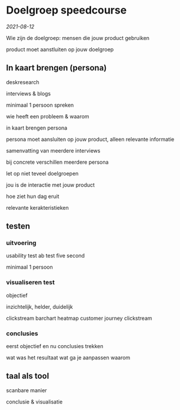 # Doelgroep speedcourse
*2021-08-12*

Wie zijn de doelgroep:
mensen die jouw product gebruiken

product moet aanstluiten op jouw doelgroep


## In kaart brengen (persona)

deskresearch

interviews & blogs


minimaal 1 persoon spreken


wie heeft een probleem & waarom

in kaart brengen
persona

persona moet aansluiten op jouw product, alleen relevante informatie

samenvatting van meerdere interviews

bij concrete verschillen meerdere persona

let op niet teveel doelgroepen



jou is de interactie met jouw product

hoe ziet hun dag eruit

relevante kerakteristieken


## testen

### uitvoering

usability test
ab test
five second

minimaal 1 persoon

### visualiseren test

objectief

inzichtelijk, helder, duidelijk

clickstream
barchart
heatmap
customer journey clickstream


### conclusies

eerst objectief en nu conclusies trekken

wat was het resultaat
wat ga je aanpassen
waarom


## taal als tool

scanbare manier

conclusie & visualisatie